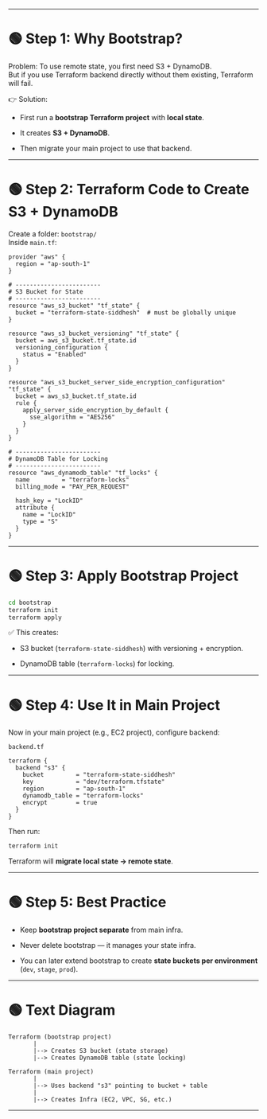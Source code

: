 
---


# 🟢 Step 1: Why Bootstrap?

Problem: To use remote state, you first need S3 + DynamoDB.  
But if you use Terraform backend directly without them existing, Terraform will fail.

👉 Solution:

- First run a **bootstrap Terraform project** with **local state**.
    
- It creates **S3 + DynamoDB**.
    
- Then migrate your main project to use that backend.
    

---

# 🟢 Step 2: Terraform Code to Create S3 + DynamoDB

Create a folder: `bootstrap/`  
Inside `main.tf`:

```hcl
provider "aws" {
  region = "ap-south-1"
}

# ------------------------
# S3 Bucket for State
# ------------------------
resource "aws_s3_bucket" "tf_state" {
  bucket = "terraform-state-siddhesh"  # must be globally unique
}

resource "aws_s3_bucket_versioning" "tf_state" {
  bucket = aws_s3_bucket.tf_state.id
  versioning_configuration {
    status = "Enabled"
  }
}

resource "aws_s3_bucket_server_side_encryption_configuration" "tf_state" {
  bucket = aws_s3_bucket.tf_state.id
  rule {
    apply_server_side_encryption_by_default {
      sse_algorithm = "AES256"
    }
  }
}

# ------------------------
# DynamoDB Table for Locking
# ------------------------
resource "aws_dynamodb_table" "tf_locks" {
  name         = "terraform-locks"
  billing_mode = "PAY_PER_REQUEST"

  hash_key = "LockID"
  attribute {
    name = "LockID"
    type = "S"
  }
}
```

---

# 🟢 Step 3: Apply Bootstrap Project

```bash
cd bootstrap
terraform init
terraform apply
```

✅ This creates:

- S3 bucket (`terraform-state-siddhesh`) with versioning + encryption.
    
- DynamoDB table (`terraform-locks`) for locking.
    

---

# 🟢 Step 4: Use It in Main Project

Now in your main project (e.g., EC2 project), configure backend:

`backend.tf`

```hcl
terraform {
  backend "s3" {
    bucket         = "terraform-state-siddhesh"
    key            = "dev/terraform.tfstate"
    region         = "ap-south-1"
    dynamodb_table = "terraform-locks"
    encrypt        = true
  }
}
```

Then run:

```bash
terraform init
```

Terraform will **migrate local state → remote state**.

---

# 🟢 Step 5: Best Practice

- Keep **bootstrap project separate** from main infra.
    
- Never delete bootstrap — it manages your state infra.
    
- You can later extend bootstrap to create **state buckets per environment** (`dev`, `stage`, `prod`).
    

---

# 🟢 Text Diagram

```
Terraform (bootstrap project)
       |
       |--> Creates S3 bucket (state storage)
       |--> Creates DynamoDB table (state locking)

Terraform (main project)
       |
       |--> Uses backend "s3" pointing to bucket + table
       |
       |--> Creates Infra (EC2, VPC, SG, etc.)
```

---
